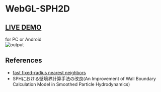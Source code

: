 # WebGL-SPH2D
## [LIVE DEMO](https://lightsteelblue.github.io/WebGL-SPH2D/)  
for PC or Android  
![output](https://user-images.githubusercontent.com/93309691/146681269-347bddd8-1fca-4a31-a5b2-4e0a81d45084.gif)

## References  
- [fast fixed-radius nearest neighbors](https://on-demand.gputechconf.com/gtc/2014/presentations/S4117-fast-fixed-radius-nearest-neighbor-gpu.pdf)  
- SPHにおける壁境界計算手法の改良(An Improvement of Wall Boundary Calculation Model in Smoothed Particle Hydrodynamics)
